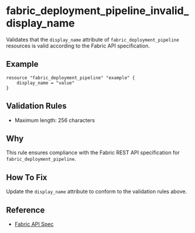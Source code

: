 # fabric_deployment_pipeline_invalid_display_name

Validates that the `display_name` attribute of `fabric_deployment_pipeline` resources is valid according to the Fabric API specification.

## Example

```hcl
resource "fabric_deployment_pipeline" "example" {
    display_name = "value"
}
```

## Validation Rules

- Maximum length: 256 characters


## Why

This rule ensures compliance with the Fabric REST API specification for `fabric_deployment_pipeline`.

## How To Fix

Update the `display_name` attribute to conform to the validation rules above.

## Reference

- [Fabric API Spec](https://github.com/microsoft/fabric-rest-api-specs/tree/main/platform/definitions/deploymentPipelines.json)
